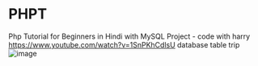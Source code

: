 # PHPT
Php Tutorial for Beginners in Hindi with MySQL Project - code with harry https://www.youtube.com/watch?v=1SnPKhCdlsU
database table trip
![image](https://user-images.githubusercontent.com/63914950/215506708-b6f91d58-0456-455f-9b69-16a8d764c72e.png)
